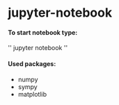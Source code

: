 # jupyter-notebook

#### To start notebook type:
'' jupyter notebook ''

#### Used packages:
- numpy
- sympy
- matplotlib
